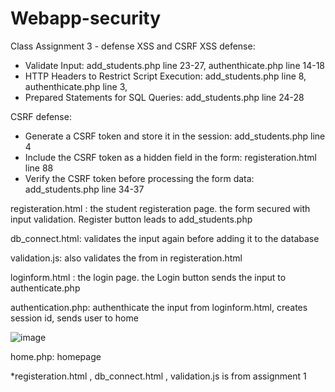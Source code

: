 # Webapp-security
Class Assignment 3 - defense XSS and CSRF 
XSS defense:
-  Validate Input: add_students.php line 23-27, authenthicate.php line 14-18 
-  HTTP Headers to Restrict Script Execution: add_students.php line 8, authenthicate.php line 3,
-  Prepared Statements for SQL Queries: add_students.php line 24-28

CSRF defense:
-  Generate a CSRF token and store it in the session: add_students.php line 4
-  Include the CSRF token as a hidden field in the form: registeration.html line 88
-  Verify the CSRF token before processing the form data: add_students.php line 34-37

registeration.html : the student registeration page. the form secured with input validation. Register button leads to add_students.php

db_connect.html: validates the input again before adding it to the database

validation.js: also validates the from in registeration.html

loginform.html : the login page. the Login button sends the input to authenticate.php

authentication.php: authenthicate the input from loginform.html, creates session id, sends user to home

![image](https://github.com/afnnnnn/Webapp-security/assets/103879224/ef32dbc6-d855-4f15-ad28-a56225261916)


home.php: homepage

*registeration.html , db_connect.html  , validation.js is from assignment 1


